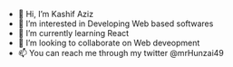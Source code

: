 - 👋 Hi, I’m Kashif Aziz
- 👀 I’m interested in Developing Web based softwares
- 🌱 I’m currently learning React
- 💞️ I’m looking to collaborate on Web deveopment
- 📫 You can reach me through my twitter @mrHunzai49

<!---
noobmaster-49/noobmaster-49 is a ✨ special ✨ repository because its `README.md` (this file) appears on your GitHub profile.
You can click the Preview link to take a look at your changes.
--->
